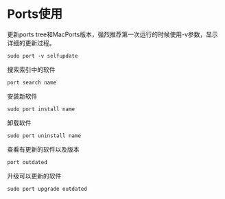 # Ports使用

更新ports tree和MacPorts版本，强烈推荐第一次运行的时候使用-v参数，显示详细的更新过程。

    sudo port -v selfupdate

搜索索引中的软件

    port search name

安装新软件

    sudo port install name

卸载软件

    sudo port uninstall name

查看有更新的软件以及版本

    port outdated

升级可以更新的软件

    sudo port upgrade outdated


